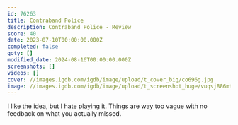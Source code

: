 ```yaml
---
id: 76263
title: Contraband Police
description: Contraband Police - Review
score: 40
date: 2023-07-10T00:00:00.000Z
completed: false
goty: []
modified_date: 2024-08-16T00:00:00.000Z
screenshots: []
videos: []
cover: //images.igdb.com/igdb/image/upload/t_cover_big/co696g.jpg
image: //images.igdb.com/igdb/image/upload/t_screenshot_huge/vuqsj886mts1dwki7iea.jpg
---
```

I like the idea, but I hate playing it. Things are way too vague with no feedback on what you actually missed.